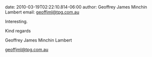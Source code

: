 date: 2010-03-19T02:22:10.814-06:00
author: Geoffrey James Minchin Lambert
email: geoffjml@tpg.com.au

Interesting.

Kind regards

Geoffrey James Minchin Lambert

geoffjml@tpg.com.au
